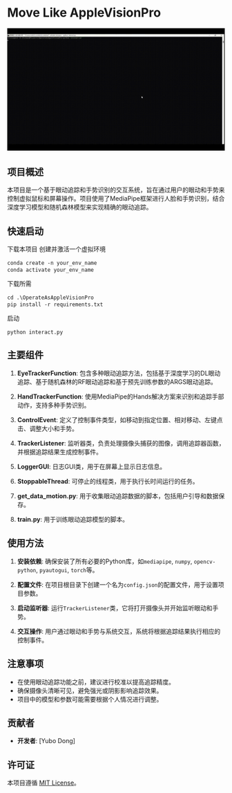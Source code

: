# Move Like AppleVisionPro

![Alt Text](demo.gif)

## 项目概述

本项目是一个基于眼动追踪和手势识别的交互系统，旨在通过用户的眼动和手势来控制虚拟鼠标和屏幕操作。项目使用了MediaPipe框架进行人脸和手势识别，结合深度学习模型和随机森林模型来实现精确的眼动追踪。

## 快速启动

  下载本项目
  创建并激活一个虚拟环境
```commad
conda create -n your_env_name
conda activate your_env_name
```
  下载所需
```commad
cd .\OperateAsAppleVisionPro
pip install -r requirements.txt
```
  启动
```commad
python interact.py
``` 

## 主要组件

1. **EyeTrackerFunction**: 包含多种眼动追踪方法，包括基于深度学习的DL眼动追踪、基于随机森林的RF眼动追踪和基于预先训练参数的ARGS眼动追踪。

2. **HandTrackerFunction**: 使用MediaPipe的Hands解决方案来识别和追踪手部动作，支持多种手势识别。

3. **ControlEvent**: 定义了控制事件类型，如移动到指定位置、相对移动、左键点击、调整大小和手势。

4. **TrackerListener**: 监听器类，负责处理摄像头捕获的图像，调用追踪器函数，并根据追踪结果生成控制事件。

5. **LoggerGUI**: 日志GUI类，用于在屏幕上显示日志信息。

6. **StoppableThread**: 可停止的线程类，用于执行长时间运行的任务。

7. **get_data_motion.py**: 用于收集眼动追踪数据的脚本，包括用户引导和数据保存。

8. **train.py**: 用于训练眼动追踪模型的脚本。

## 使用方法

1. **安装依赖**: 确保安装了所有必要的Python库，如`mediapipe`, `numpy`, `opencv-python`, `pyautogui`, `torch`等。

2. **配置文件**: 在项目根目录下创建一个名为`config.json`的配置文件，用于设置项目参数。

3. **启动监听器**: 运行`TrackerListener`类，它将打开摄像头并开始监听眼动和手势。

4. **交互操作**: 用户通过眼动和手势与系统交互，系统将根据追踪结果执行相应的控制事件。

## 注意事项

- 在使用眼动追踪功能之前，建议进行校准以提高追踪精度。
- 确保摄像头清晰可见，避免强光或阴影影响追踪效果。
- 项目中的模型和参数可能需要根据个人情况进行调整。

## 贡献者

- **开发者**: [Yubo Dong]

## 许可证

本项目遵循 [MIT License](LICENSE)。
